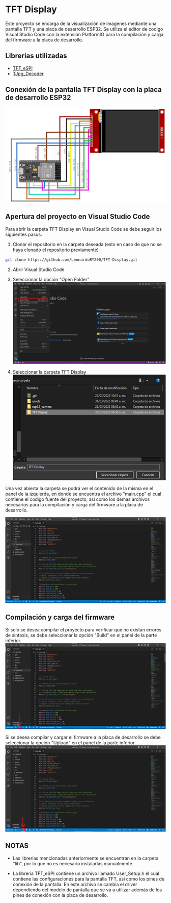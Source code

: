 # TFT Display

Este proyecto se encarga de la visualización de imagenes mediante una pantalla TFT y una placa de desarrollo ESP32. Se utiliza el editor de codigo Visual Studio Code con la extensión PlatformIO para la compilación y carga del firmware a la placa de desarrollo.

## Librerias utilizadas

* [TFT_eSPI](https://github.com/Bodmer/TFT_eSPI)
* [TJpg_Decoder](https://github.com/Bodmer/TJpg_Decoder)

## Conexión de la pantalla TFT Display con la placa de desarrollo ESP32

![Conexión](assets/conexion.jpg)

## Apertura del proyecto en Visual Studio Code

Para abrir la carpeta TFT Display en Visual Studio Code se debe seguir los siguientes pasos:

1. Clonar el repositorio en la carpeta deseada (esto en caso de que no se haya clonado el repositorio previamente)
```bash
git clone https://github.com/LeonardoRT200/TFT-Display.git
```
2. Abrir Visual Studio Code

3. Seleccionar la opción "Open Folder"
![Open Folder](assets/paso_3.png)

4. Seleccionar la carpeta TFT Display\
![Open Folder](assets/paso_4.png)

Una vez abierta la carpeta se podrá ver el contenido de la misma en el panel de la izquierda, en donde se encuentra el archivo "main.cpp" el cual contiene el codigo fuente del proyecto, asi como los demas archivos necesarios para la compilación y carga del firmware a la placa de desarrollo.

![Open Project](assets/proyecto_abierto.png)

## Compilación y carga del firmware

Si solo se desea compilar el proyecto para verificar que no existan errores de sintaxis, se debe seleccionar la opción "Build" en el panel de la parte inferior.
![Build](assets/build.png)

Si se desea compilar y cargar el firmware a la placa de desarrollo se debe seleccionar la opción "Upload" en el panel de la parte inferior.
![Upload](assets/upload.png)

## NOTAS

* Las librerías mencionadas anteriormente se encuentran en la carpeta "lib", por lo que no es necesario instalarlas manualmente.

* La libreria TFT_eSPI contiene un archivo llamado User_Setup.h el cual contiene las configuraciones para la pantalla TFT, asi como los pines de conexión de la pantalla. En este archivo se cambia el driver dependiendo del modelo de pantalla que se va a utilizar además de los pines de conexión con la placa de desarrollo.

